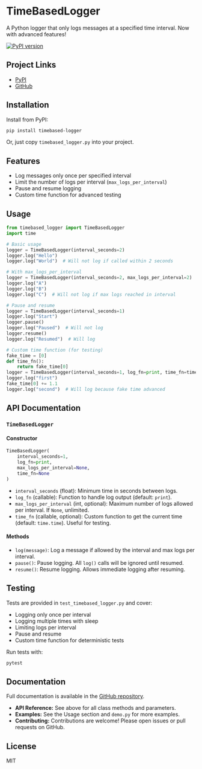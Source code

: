 # TimeBasedLogger

A Python logger that only logs messages at a specified time interval. Now with advanced features!

[![PyPI version](https://badge.fury.io/py/timebased-logger.svg)](https://pypi.org/project/timebased-logger/)

## Project Links
- [PyPI](https://pypi.org/project/timebased-logger/)
- [GitHub](https://github.com/yourusername/timebased-logger)

## Installation

Install from PyPI:
```sh
pip install timebased-logger
```
Or, just copy `timebased_logger.py` into your project.

## Features
- Log messages only once per specified interval
- Limit the number of logs per interval (`max_logs_per_interval`)
- Pause and resume logging
- Custom time function for advanced testing

## Usage

```python
from timebased_logger import TimeBasedLogger
import time

# Basic usage
logger = TimeBasedLogger(interval_seconds=2)
logger.log("Hello")
logger.log("World")  # Will not log if called within 2 seconds

# With max_logs_per_interval
logger = TimeBasedLogger(interval_seconds=2, max_logs_per_interval=2)
logger.log("A")
logger.log("B")
logger.log("C")  # Will not log if max logs reached in interval

# Pause and resume
logger = TimeBasedLogger(interval_seconds=1)
logger.log("Start")
logger.pause()
logger.log("Paused")  # Will not log
logger.resume()
logger.log("Resumed")  # Will log

# Custom time function (for testing)
fake_time = [0]
def time_fn():
    return fake_time[0]
logger = TimeBasedLogger(interval_seconds=1, log_fn=print, time_fn=time_fn)
logger.log("first")
fake_time[0] += 1.1
logger.log("second")  # Will log because fake time advanced
```

## API Documentation

### `TimeBasedLogger`

#### Constructor
```python
TimeBasedLogger(
    interval_seconds=1,
    log_fn=print,
    max_logs_per_interval=None,
    time_fn=None
)
```
- `interval_seconds` (float): Minimum time in seconds between logs.
- `log_fn` (callable): Function to handle log output (default: `print`).
- `max_logs_per_interval` (int, optional): Maximum number of logs allowed per interval. If `None`, unlimited.
- `time_fn` (callable, optional): Custom function to get the current time (default: `time.time`). Useful for testing.

#### Methods
- `log(message)`: Log a message if allowed by the interval and max logs per interval.
- `pause()`: Pause logging. All `log()` calls will be ignored until resumed.
- `resume()`: Resume logging. Allows immediate logging after resuming.

## Testing

Tests are provided in `test_timebased_logger.py` and cover:
- Logging only once per interval
- Logging multiple times with sleep
- Limiting logs per interval
- Pause and resume
- Custom time function for deterministic tests

Run tests with:
```sh
pytest
```

## Documentation

Full documentation is available in the [GitHub repository](https://github.com/yourusername/timebased-logger#readme).

- **API Reference:** See above for all class methods and parameters.
- **Examples:** See the Usage section and `demo.py` for more examples.
- **Contributing:** Contributions are welcome! Please open issues or pull requests on GitHub.

## License
MIT 